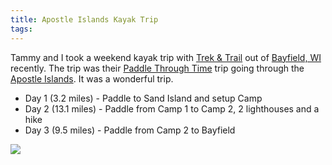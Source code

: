 ```yaml
---
title: Apostle Islands Kayak Trip
tags: 
---
```


Tammy and I took a weekend kayak trip with [Trek & Trail](http://www.trek-trail.com/) out of [Bayfield, WI](http://www.bayfield.org/) recently. The trip was their [Paddle Through Time](http://www.trek-trail.com/apostle/overnights/PTT.html) trip going through the [Apostle Islands](https://www.nps.gov/apis/index.htm). It was a wonderful trip.

* Day 1 (3.2 miles) - Paddle to Sand Island and setup Camp
* Day 2 (13.1 miles) - Paddle from Camp 1 to Camp 2, 2 lighthouses and a hike
* Day 3 (9.5 miles) - Paddle from Camp 2 to Bayfield

![](photos/95ab3fbed9f93b95fe9a1fe396879c3f.jpeg "")
